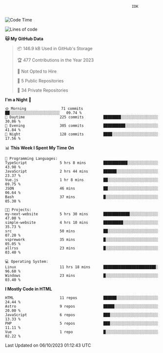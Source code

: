 ```text
                                                          IDK
                                       
```

<!--START_SECTION:waka-->
![Code Time](http://img.shields.io/badge/Code%20Time-65%20hrs%2014%20mins-blue)

![Lines of code](https://img.shields.io/badge/From%20Hello%20World%20I%27ve%20Written-134.9%20thousand%20lines%20of%20code-blue)

**🐱 My GitHub Data** 

> 📦 146.9 kB Used in GitHub's Storage 
 > 
> 🏆 477 Contributions in the Year 2023
 > 
> 🚫 Not Opted to Hire
 > 
> 📜 5 Public Repositories 
 > 
> 🔑 34 Private Repositories 
 > 
**I'm a Night 🦉** 

```text
🌞 Morning                71 commits          ██░░░░░░░░░░░░░░░░░░░░░░░   09.74 % 
🌆 Daytime                225 commits         ████████░░░░░░░░░░░░░░░░░   30.86 % 
🌃 Evening                305 commits         ██████████░░░░░░░░░░░░░░░   41.84 % 
🌙 Night                  128 commits         ████░░░░░░░░░░░░░░░░░░░░░   17.56 % 
```


📊 **This Week I Spent My Time On** 

```text
💬 Programming Languages: 
TypeScript               5 hrs 8 mins        ███████████░░░░░░░░░░░░░░   43.98 % 
JavaScript               2 hrs 44 mins       ██████░░░░░░░░░░░░░░░░░░░   23.37 % 
Vue.js                   1 hr 8 mins         ██░░░░░░░░░░░░░░░░░░░░░░░   09.75 % 
JSON                     46 mins             ██░░░░░░░░░░░░░░░░░░░░░░░   06.64 % 
Bash                     37 mins             █░░░░░░░░░░░░░░░░░░░░░░░░   05.30 % 

🐱‍💻 Projects: 
my-next-website          5 hrs 30 mins       ████████████░░░░░░░░░░░░░   47.00 % 
simple-website           4 hrs 10 mins       █████████░░░░░░░░░░░░░░░░   35.73 % 
src                      50 mins             ██░░░░░░░░░░░░░░░░░░░░░░░   07.20 % 
vsprework                35 mins             █░░░░░░░░░░░░░░░░░░░░░░░░   05.05 % 
allrss                   23 mins             █░░░░░░░░░░░░░░░░░░░░░░░░   03.40 % 

💻 Operating System: 
Linux                    11 hrs 18 mins      ████████████████████████░   96.60 % 
Windows                  23 mins             █░░░░░░░░░░░░░░░░░░░░░░░░   03.40 % 
```

**I Mostly Code in HTML** 

```text
HTML                     11 repos            ██████░░░░░░░░░░░░░░░░░░░   24.44 % 
Astro                    9 repos             █████░░░░░░░░░░░░░░░░░░░░   20.00 % 
JavaScript               6 repos             ███░░░░░░░░░░░░░░░░░░░░░░   13.33 % 
PHP                      5 repos             ███░░░░░░░░░░░░░░░░░░░░░░   11.11 % 
Vue                      1 repo              █░░░░░░░░░░░░░░░░░░░░░░░░   02.22 % 
```




 Last Updated on 06/10/2023 01:12:43 UTC
<!--END_SECTION:waka-->
